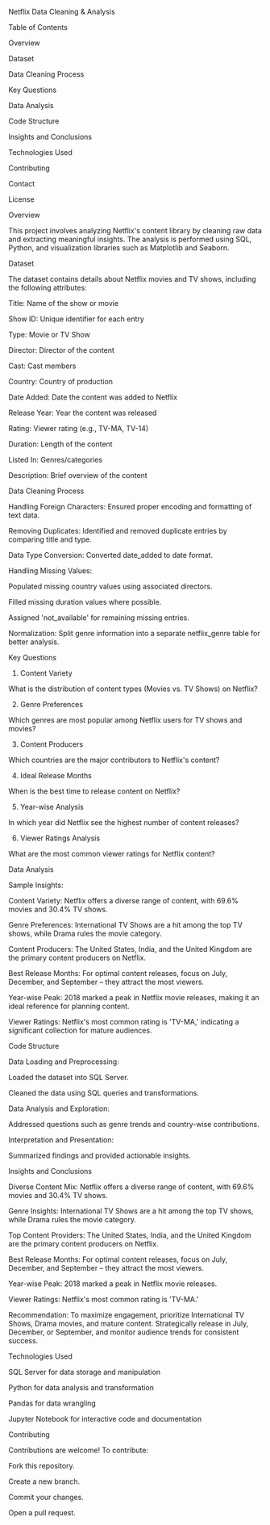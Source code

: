 Netflix Data Cleaning & Analysis

Table of Contents

Overview

Dataset

Data Cleaning Process

Key Questions

Data Analysis

Code Structure

Insights and Conclusions

Technologies Used

Contributing

Contact

License

Overview

This project involves analyzing Netflix's content library by cleaning raw data and extracting meaningful insights. The analysis is performed using SQL, Python, and visualization libraries such as Matplotlib and Seaborn.

Dataset

The dataset contains details about Netflix movies and TV shows, including the following attributes:

Title: Name of the show or movie

Show ID: Unique identifier for each entry

Type: Movie or TV Show

Director: Director of the content

Cast: Cast members

Country: Country of production

Date Added: Date the content was added to Netflix

Release Year: Year the content was released

Rating: Viewer rating (e.g., TV-MA, TV-14)

Duration: Length of the content

Listed In: Genres/categories

Description: Brief overview of the content

Data Cleaning Process

Handling Foreign Characters: Ensured proper encoding and formatting of text data.

Removing Duplicates: Identified and removed duplicate entries by comparing title and type.

Data Type Conversion: Converted date_added to date format.

Handling Missing Values:

Populated missing country values using associated directors.

Filled missing duration values where possible.

Assigned 'not_available' for remaining missing entries.

Normalization: Split genre information into a separate netflix_genre table for better analysis.

Key Questions

1. Content Variety

What is the distribution of content types (Movies vs. TV Shows) on Netflix?

2. Genre Preferences

Which genres are most popular among Netflix users for TV shows and movies?

3. Content Producers

Which countries are the major contributors to Netflix's content?

4. Ideal Release Months

When is the best time to release content on Netflix?

5. Year-wise Analysis

In which year did Netflix see the highest number of content releases?

6. Viewer Ratings Analysis

What are the most common viewer ratings for Netflix content?

Data Analysis

Sample Insights:

Content Variety: Netflix offers a diverse range of content, with 69.6% movies and 30.4% TV shows.

Genre Preferences: International TV Shows are a hit among the top TV shows, while Drama rules the movie category.

Content Producers: The United States, India, and the United Kingdom are the primary content producers on Netflix.

Best Release Months: For optimal content releases, focus on July, December, and September – they attract the most viewers.

Year-wise Peak: 2018 marked a peak in Netflix movie releases, making it an ideal reference for planning content.

Viewer Ratings: Netflix's most common rating is 'TV-MA,' indicating a significant collection for mature audiences.

Code Structure

Data Loading and Preprocessing:

Loaded the dataset into SQL Server.

Cleaned the data using SQL queries and transformations.

Data Analysis and Exploration:

Addressed questions such as genre trends and country-wise contributions.


Interpretation and Presentation:

Summarized findings and provided actionable insights.

Insights and Conclusions

Diverse Content Mix: Netflix offers a diverse range of content, with 69.6% movies and 30.4% TV shows.

Genre Insights: International TV Shows are a hit among the top TV shows, while Drama rules the movie category.

Top Content Providers: The United States, India, and the United Kingdom are the primary content producers on Netflix.

Best Release Months: For optimal content releases, focus on July, December, and September – they attract the most viewers.

Year-wise Peak: 2018 marked a peak in Netflix movie releases.

Viewer Ratings: Netflix's most common rating is 'TV-MA.'

Recommendation: To maximize engagement, prioritize International TV Shows, Drama movies, and mature content. Strategically release in July, December, or September, and monitor audience trends for consistent success.

Technologies Used

SQL Server for data storage and manipulation

Python for data analysis and transformation

Pandas for data wrangling

Jupyter Notebook for interactive code and documentation

Contributing

Contributions are welcome! To contribute:

Fork this repository.

Create a new branch.

Commit your changes.

Open a pull request.
